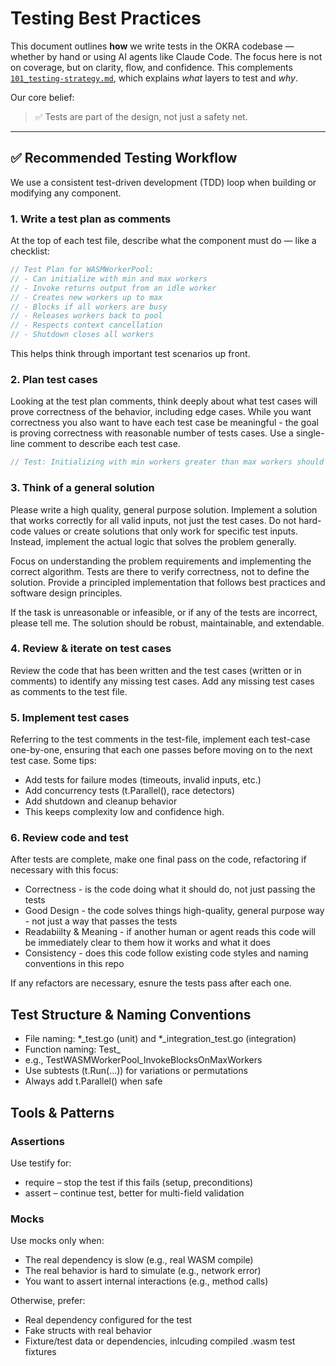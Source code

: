# Testing Best Practices

This document outlines **how** we write tests in the OKRA codebase — whether by hand or using AI agents like Claude Code. The focus here is not on coverage, but on clarity, flow, and confidence. This complements [`101_testing-strategy.md`](./101_testing-strategy.md), which explains *what* layers to test and *why*.

Our core belief:  
> ✅ Tests are part of the design, not just a safety net.

---

## ✅ Recommended Testing Workflow

We use a consistent test-driven development (TDD) loop when building or modifying any component.

### 1. Write a test plan as comments

At the top of each test file, describe what the component must do — like a checklist:

```go
// Test Plan for WASMWorkerPool:
// - Can initialize with min and max workers
// - Invoke returns output from an idle worker
// - Creates new workers up to max
// - Blocks if all workers are busy
// - Releases workers back to pool
// - Respects context cancellation
// - Shutdown closes all workers
```

This helps think through important test scenarios up front.  

### 2. Plan test cases
Looking at the test plan comments, think deeply about what test cases will prove correctness of the behavior, including edge cases.  While you want correctness you also want to have each test case be meaningful - the goal is proving correctness with reasonable number of tests cases. Use a single-line comment to describe each test case.

``` go
// Test: Initializing with min workers greater than max workers should return an error
```

### 3. Think of a general solution
Please write a high quality, general purpose solution. Implement a solution that works correctly for all valid inputs, not just the test cases. Do not hard-code values or create solutions that only work for specific test inputs. Instead, implement the actual logic that solves the problem generally.

Focus on understanding the problem requirements and implementing the correct algorithm. Tests are there to verify correctness, not to define the solution. Provide a principled implementation that follows best practices and software design principles.

If the task is unreasonable or infeasible, or if any of the tests are incorrect, please tell me. The solution should be robust, maintainable, and extendable.

### 4. Review & iterate on test cases
Review the code that has been written and the test cases (written or in comments) to identify any missing test cases.  Add any missing test cases as comments to the test file.

### 5. Implement test cases
Referring to the test comments in the test-file, implement each test-case one-by-one, ensuring that each one passes before moving on to the next test case.
Some tips:
* Add tests for failure modes (timeouts, invalid inputs, etc.)
* Add concurrency tests (t.Parallel(), race detectors)
* Add shutdown and cleanup behavior
* This keeps complexity low and confidence high.

### 6. Review code and test
After tests are complete, make one final pass on the code, refactoring if necessary with this focus:
* Correctness - is the code doing what it should do, not just passing the tests
* Good Design - the code solves things high-quality, general purpose way - not just a way that passes the tests
* Readabiilty & Meaning - if another human or agent reads this code will be immediately clear to them how it works and what it does
* Consistency - does this code follow existing code styles and naming conventions in this repo

If any refactors are necessary, esnure the tests pass after each one.

## Test Structure & Naming Conventions
* File naming: *_test.go (unit) and *_integration_test.go (integration)
* Function naming: Test<Component>_<Behavior>
* e.g., TestWASMWorkerPool_InvokeBlocksOnMaxWorkers
* Use subtests (t.Run(...)) for variations or permutations
* Always add t.Parallel() when safe

## Tools & Patterns

### Assertions
Use testify for:
* require – stop the test if this fails (setup, preconditions)
* assert – continue test, better for multi-field validation

### Mocks
Use mocks only when:
* The real dependency is slow (e.g., real WASM compile)
* The real behavior is hard to simulate (e.g., network error)
* You want to assert internal interactions (e.g., method calls)

Otherwise, prefer:
* Real dependency configured for the test
* Fake structs with real behavior
* Fixture/test data or dependencies, inlcuding compiled .wasm test fixtures
